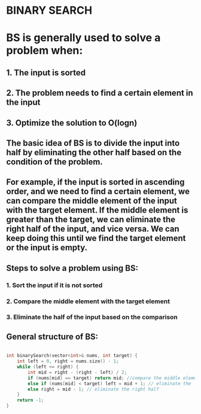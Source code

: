 # BINARY SEARCH 

# BS is generally used to solve a problem when:
## 1. The input is sorted
## 2. The problem needs to find a certain element in the input
## 3. Optimize the solution to O(logn)

## The basic idea of BS is to divide the input into half by eliminating the other half based on the condition of the problem.

## For example, if the input is sorted in ascending order, and we need to find a certain element, we can compare the middle element of the input with the target element. If the middle element is greater than the target, we can eliminate the right half of the input, and vice versa. We can keep doing this until we find the target element or the input is empty.

## Steps to solve a problem using BS:
### 1. Sort the input if it is not sorted
### 2. Compare the middle element with the target element
### 3. Eliminate the half of the input based on the comparison


## General structure of BS:

``` cpp

int binarySearch(vector<int>& nums, int target) {
    int left = 0, right = nums.size() - 1;
    while (left <= right) {
        int mid = right - (right - left) / 2;
        if (nums[mid] == target) return mid; //compare the middle element with the target
        else if (nums[mid] < target) left = mid + 1; // eliminate the left half
        else right = mid - 1; // eliminate the right half
    }
    return -1;
}

```